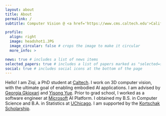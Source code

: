 ```yaml
---
layout: about
title: About
permalink: /
subtitle: Computer Vision @ <a href='https://www.cms.caltech.edu'>California Institute of Technology</a>.

profile:
  align: right
  image: headshot1.JPG
  image_circular: false # crops the image to make it circular
  more_info: >

news: true # includes a list of news items
selected_papers: true # includes a list of papers marked as "selected={true}"
social: true # includes social icons at the bottom of the page
---
```


Hello! I am Ziqi, a PhD student at [Caltech](https://www.cms.caltech.edu). I work on 3D computer vision, with the ultimate goal of enabling embodied AI applications. I am advised by [Georgia Gkioxari](https://gkioxari.github.io/) and [Yisong Yue](http://www.yisongyue.com/). Prior to grad school, I worked as a software engineer at [Microsoft](https://www.microsoft.com) AI Platform. I obtained my B.S. in Computer Science and B.A. in Statistics at [UChicago](https://www.uchicago.edu/en). I am supported by the [Kortschak Scholarship](https://www.cms.caltech.edu/research/kortschak-scholars).
